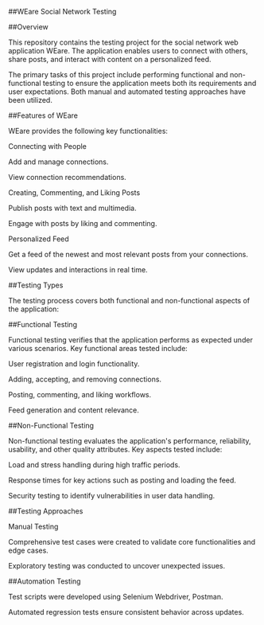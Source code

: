 ##WEare Social Network Testing

##Overview

This repository contains the testing project for the social network web application WEare. The application enables users to connect with others, share posts, and interact with content on a personalized feed.

The primary tasks of this project include performing functional and non-functional testing to ensure the application meets both its requirements and user expectations. Both manual and automated testing approaches have been utilized.

##Features of WEare

WEare provides the following key functionalities:

Connecting with People

Add and manage connections.

View connection recommendations.

Creating, Commenting, and Liking Posts

Publish posts with text and multimedia.

Engage with posts by liking and commenting.

Personalized Feed

Get a feed of the newest and most relevant posts from your connections.

View updates and interactions in real time.

##Testing Types

The testing process covers both functional and non-functional aspects of the application:

##Functional Testing

Functional testing verifies that the application performs as expected under various scenarios. Key functional areas tested include:

User registration and login functionality.

Adding, accepting, and removing connections.

Posting, commenting, and liking workflows.

Feed generation and content relevance.

##Non-Functional Testing

Non-functional testing evaluates the application's performance, reliability, usability, and other quality attributes. Key aspects tested include:

Load and stress handling during high traffic periods.

Response times for key actions such as posting and loading the feed.

Security testing to identify vulnerabilities in user data handling.

##Testing Approaches

Manual Testing

Comprehensive test cases were created to validate core functionalities and edge cases.

Exploratory testing was conducted to uncover unexpected issues.

##Automation Testing

Test scripts were developed using Selenium Webdriver, Postman.

Automated regression tests ensure consistent behavior across updates.
